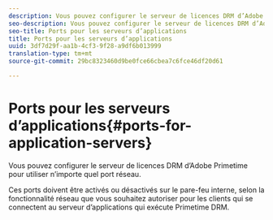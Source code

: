 ```yaml
---
description: Vous pouvez configurer le serveur de licences DRM d’Adobe Primetime pour utiliser n’importe quel port réseau.
seo-description: Vous pouvez configurer le serveur de licences DRM d’Adobe Primetime pour utiliser n’importe quel port réseau.
seo-title: Ports pour les serveurs d’applications
title: Ports pour les serveurs d’applications
uuid: 3df7d29f-aa1b-4cf3-9f28-a9df6b013999
translation-type: tm+mt
source-git-commit: 29bc8323460d9be0fce66cbea7c6fce46df20d61

---
```



# Ports pour les serveurs d’applications{#ports-for-application-servers}

Vous pouvez configurer le serveur de licences DRM d’Adobe Primetime pour utiliser n’importe quel port réseau.

Ces ports doivent être activés ou désactivés sur le pare-feu interne, selon la fonctionnalité réseau que vous souhaitez autoriser pour les clients qui se connectent au serveur d’applications qui exécute Primetime DRM.
